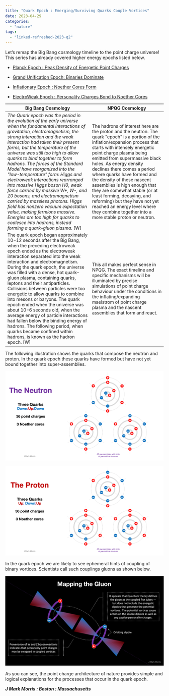 ```yaml
---
title: "Quark Epoch : Emerging/Surviving Quarks Couple Vortices"
date: 2023-04-29
categories: 
  - "nature"
tags: 
  - "linked-refreshed-2023-q2"
---
```


Let’s remap the Big Bang cosmology timeline to the point charge universe! This series has already covered higher energy epochs listed below.

- [Planck Epoch : Peak Density of Energetic Point Charges](https://johnmarkmorris.com/2023/04/22/planck-epoch-peak-density-of-energetic-point-charges/)

- [Grand Unification Epoch: Binaries Dominate](https://johnmarkmorris.com/2023/04/23/grand-unification-epoch-binaries-dominate/)

- [Inflationary Epoch : Noether Cores Form](https://johnmarkmorris.com/2023/04/23/inflationary-epoch-noether-cores-form/)

- [ElectroWeak Epoch : Personality Charges Bond to Noether Cores](https://johnmarkmorris.com/2023/04/28/electroweak-epoch-personality-charges-bond-to-noether-cores/)

| **Big Bang Cosmology** | **NPQG Cosmology** |
| --- | --- |
| _The Quark epoch was the period in the evolution of the early universe when the fundamental interactions of gravitation, electromagnetism, the strong interaction and the weak interaction had taken their present forms, but the temperature of the universe was still too high to allow quarks to bind together to form hadrons.      The forces of the Standard Model have reorganized into the "low-temperature" form: Higgs and electroweak interactions rearranged into massive Higgs boson H0, weak force carried by massive W+, W-, and Z0 bosons, and electromagnetism carried by massless photons. Higgs field has nonzero vacuum expectation value, making fermions massive. Energies are too high for quarks to coalesce into hadrons, instead forming a quark–gluon plasma._ \[W\] | The hadrons of interest here are the proton and the neutron. The quark "epoch" is a portion of the inflation/expansion process that starts with intensely energetic point charge plasma being emitted from supermassive black holes. As energy density declines there comes a period where quarks have formed and the density of these nascent assemblies is high enough that they are somewhat stable (or at least forming, decaying, and reforming) but they have not yet reached an energy level where they combine together into a more stable proton or neutron. |
| The quark epoch began approximately 10−12 seconds after the Big Bang, when the preceding electroweak epoch ended as the electroweak interaction separated into the weak interaction and electromagnetism. During the quark epoch, the universe was filled with a dense, hot quark–gluon plasma, containing quarks, leptons and their antiparticles. Collisions between particles were too energetic to allow quarks to combine into mesons or baryons. The quark epoch ended when the universe was about 10−6 seconds old, when the average energy of particle interactions had fallen below the binding energy of hadrons. The following period, when quarks became confined within hadrons, is known as the hadron epoch. \[W\] | This all makes perfect sense in NPQG. The exact timeline and specific mechanisms will be illuminated by precise simulations of point charge behaviour under the conditions in the inflating/expanding maelstrom of point charge plasma and the nascent assemblies that form and react. |

The following illustration shows the quarks that compose the neutron and proton. In the quark epoch these quarks have formed but have not yet bound together into super-assemblies.

![](images/neutron.png)

![](images/proton.png)

In the quark epoch we are likely to see ephemeral hints of coupling of binary vortices. Scientists call such couplings gluons as shown below.

![](images/gluonmapping.png)

As you can see, the point charge architecture of nature provides simple and logical explanations for the processes that occur in the quark epoch.

**_J Mark Morris : Boston : Massachusetts_**
